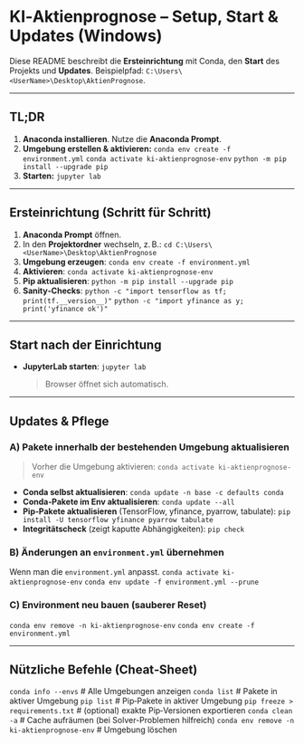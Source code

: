 # KI‑Aktienprognose – Setup, Start & Updates (Windows)

Diese README beschreibt die **Ersteinrichtung** mit Conda, den **Start** des Projekts und **Updates**. 
Beispielpfad: `C:\Users\<UserName>\Desktop\AktienPrognose`.

---

## TL;DR
1. **Anaconda installieren**. Nutze die **Anaconda Prompt**.
2. **Umgebung erstellen & aktivieren:**
   `conda env create -f environment.yml`
   `conda activate ki-aktienprognose-env`
   `python -m pip install --upgrade pip`
3. **Starten:**
   `jupyter lab`

---

## Ersteinrichtung (Schritt für Schritt)

1. **Anaconda Prompt** öffnen.
2. In den **Projektordner** wechseln, z. B.:
   `cd C:\Users\<UserName>\Desktop\AktienPrognose`
3. **Umgebung erzeugen**:
   `conda env create -f environment.yml`
4. **Aktivieren**:
   `conda activate ki-aktienprognose-env`
5. **Pip aktualisieren**:
   `python -m pip install --upgrade pip`
6. **Sanity‑Checks**:
   `python -c "import tensorflow as tf; print(tf.__version__)"`
   `python -c "import yfinance as y; print('yfinance ok')"`

---

## Start nach der Einrichtung

- **JupyterLab starten**:
  `jupyter lab`
  > Browser öffnet sich automatisch.

---

## Updates & Pflege

### A) Pakete innerhalb der bestehenden Umgebung aktualisieren
> Vorher die Umgebung aktivieren:
  `conda activate ki-aktienprognose-env`

- **Conda selbst aktualisieren**:
  `conda update -n base -c defaults conda`
- **Conda‑Pakete im Env aktualisieren**:
  `conda update --all`
- **Pip‑Pakete aktualisieren** (TensorFlow, yfinance, pyarrow, tabulate):
  `pip install -U tensorflow yfinance pyarrow tabulate`
- **Integritätscheck** (zeigt kaputte Abhängigkeiten):
  `pip check`

### B) Änderungen an `environment.yml` übernehmen
Wenn man die `environment.yml` anpasst.
`conda activate ki-aktienprognose-env`
`conda env update -f environment.yml --prune`

### C) Environment neu bauen (sauberer Reset)
`conda env remove -n ki-aktienprognose-env`
`conda env create -f environment.yml`

---

## Nützliche Befehle (Cheat‑Sheet)

`conda info --envs`                         # Alle Umgebungen anzeigen
`conda list`                                # Pakete in aktiver Umgebung
`pip list`                                  # Pip‑Pakete in aktiver Umgebung
`pip freeze > requirements.txt`             # (optional) exakte Pip‑Versionen exportieren
`conda clean -a`                            # Cache aufräumen (bei Solver-Problemen hilfreich)
`conda env remove -n ki-aktienprognose-env` # Umgebung löschen